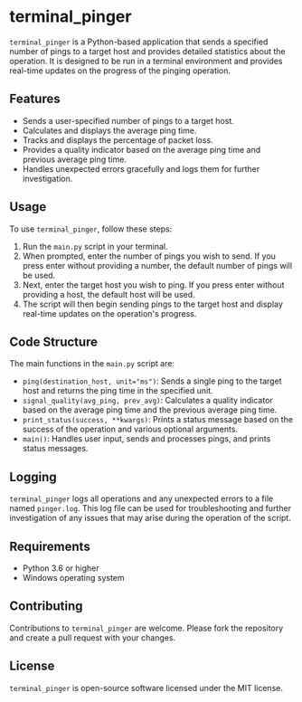 # terminal_pinger

`terminal_pinger` is a Python-based application that sends a specified number of pings to a target host and provides detailed statistics about the operation. It is designed to be run in a terminal environment and provides real-time updates on the progress of the pinging operation.

## Features

- Sends a user-specified number of pings to a target host.
- Calculates and displays the average ping time.
- Tracks and displays the percentage of packet loss.
- Provides a quality indicator based on the average ping time and previous average ping time.
- Handles unexpected errors gracefully and logs them for further investigation.

## Usage

To use `terminal_pinger`, follow these steps:

1. Run the `main.py` script in your terminal.
2. When prompted, enter the number of pings you wish to send. If you press enter without providing a number, the default number of pings will be used.
3. Next, enter the target host you wish to ping. If you press enter without providing a host, the default host will be used.
4. The script will then begin sending pings to the target host and display real-time updates on the operation's progress.

## Code Structure

The main functions in the `main.py` script are:

- `ping(destination_host, unit="ms")`: Sends a single ping to the target host and returns the ping time in the specified unit.
- `signal_quality(avg_ping, prev_avg)`: Calculates a quality indicator based on the average ping time and the previous average ping time.
- `print_status(success, **kwargs)`: Prints a status message based on the success of the operation and various optional arguments.
- `main()`: Handles user input, sends and processes pings, and prints status messages.

## Logging

`terminal_pinger` logs all operations and any unexpected errors to a file named `pinger.log`. This log file can be used for troubleshooting and further investigation of any issues that may arise during the operation of the script.

## Requirements

- Python 3.6 or higher
- Windows operating system

## Contributing

Contributions to `terminal_pinger` are welcome. Please fork the repository and create a pull request with your changes.

## License

`terminal_pinger` is open-source software licensed under the MIT license.